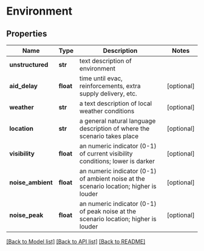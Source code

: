 # Environment

## Properties
Name | Type | Description | Notes
------------ | ------------- | ------------- | -------------
**unstructured** | **str** | text description of environment | 
**aid_delay** | **float** | time until evac, reinforcements, extra supply delivery, etc. | [optional] 
**weather** | **str** | a text description of local weather conditions | [optional] 
**location** | **str** | a general natural language description of where the scenario takes place | [optional] 
**visibility** | **float** | an numeric indicator (0-1) of current visibility conditions; lower is darker | [optional] 
**noise_ambient** | **float** | an numeric indicator (0-1) of ambient noise at the scenario location; higher is louder | [optional] 
**noise_peak** | **float** | an numeric indicator (0-1) of peak noise at the scenario location; higher is louder | [optional] 

[[Back to Model list]](../README.md#documentation-for-models) [[Back to API list]](../README.md#documentation-for-api-endpoints) [[Back to README]](../README.md)


